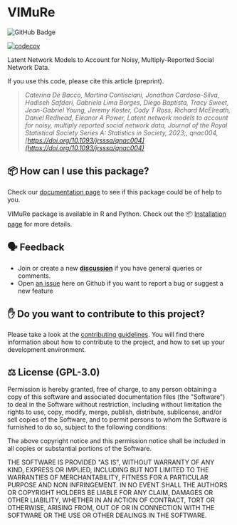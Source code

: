 # VIMuRe
![GitHub Badge](https://github.com/latentnetworks/vimure/workflows/test/badge.svg)

[![codecov](https://codecov.io/gh/latentnetworks/vimure/branch/main/graph/badge.svg?token=NAZP90D12J)](https://codecov.io/gh/latentnetworks/vimure)

Latent Network Models to Account for Noisy, Multiply-Reported Social Network Data.


If you use this code, please cite this article (preprint).

> _Caterina De Bacco, Martina Contisciani, Jonathan Cardoso-Silva, Hadiseh Safdari, Gabriela Lima Borges, Diego Baptista, Tracy Sweet, Jean-Gabriel Young, Jeremy Koster, Cody T Ross, Richard McElreath, Daniel Redhead, Eleanor A Power, Latent network models to account for noisy, multiply reported social network data, Journal of the Royal Statistical Society Series A: Statistics in Society, 2023;, qnac004, [https://doi.org/10.1093/jrsssa/qnac004](https://doi.org/10.1093/jrsssa/qnac004)_

## 📦 How can I use this package?

Check our [documentation page](https://latentnetworks.github.io/vimure/) to see if this package could be of help to you.

VIMuRe package is available in R and Python. Check out the 📦 [Installation page](https://latentnetworks.github.io/vimure/latest/install.html) for more details. 

## 🗣️ Feedback

- Join or create a new [**discussion**](https://github.com/latentnetworks/vimure/discussions) if you have general queries or comments.
- Open [an issue](https://github.com/latentnetworks/vimure/issues/new/choose) here on Github if you want to report a bug or suggest a new feature

## ✋ Do you want to contribute to this project?

Please take a look at the [contributing guidelines](CONTRIBUTING.md). You will find there information about how to contribute to the project, and how to set up your development environment.



## ⚖️ License (GPL-3.0)

Permission is hereby granted, free of charge, to any person obtaining a copy of this software and associated documentation files (the "Software") to deal in the Software without restriction, including without limitation the rights to use, copy, modify, merge, publish, distribute, sublicense, and/or sell copies of the Software, and to permit persons to whom the Software is furnished to do so, subject to the following conditions:

The above copyright notice and this permission notice shall be included in all copies or substantial portions of the Software.

THE SOFTWARE IS PROVIDED "AS IS", WITHOUT WARRANTY OF ANY KIND, EXPRESS OR IMPLIED, INCLUDING BUT NOT LIMITED TO THE WARRANTIES OF MERCHANTABILITY, FITNESS FOR A PARTICULAR PURPOSE AND NON INFRINGEMENT. IN NO EVENT SHALL THE AUTHORS OR COPYRIGHT HOLDERS BE LIABLE FOR ANY CLAIM, DAMAGES OR OTHER LIABILITY, WHETHER IN AN ACTION OF CONTRACT, TORT OR OTHERWISE, ARISING FROM, OUT OF OR IN CONNECTION WITH THE SOFTWARE OR THE USE OR OTHER DEALINGS IN THE SOFTWARE.
